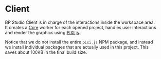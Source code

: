 
# Client

BP Studio Client is in charge of the interactions inside the workspace area.
It creates a [Core](../core/README.md) worker for each opened project,
handles user interactions and render the graphics using [PIXI.js](https://pixijs.com/).

Notice that we do not install the entire `pixi.js` NPM package,
and instead we install individual packages that are actually used in this project.
This saves about 100KB in the final build size.
